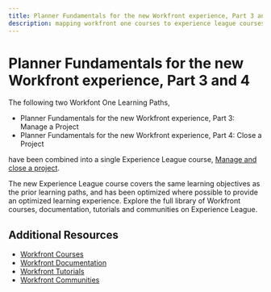 ```yaml
---
title: Planner Fundamentals for the new Workfront experience, Part 3 and 4
description: mapping workfront one courses to experience league courses
---
```

# Planner Fundamentals for the new Workfront experience, Part 3 and 4

The following two Workfont One Learning Paths,

* Planner Fundamentals for the new Workfront experience, Part 3: Manage a Project
* Planner Fundamentals for the new Workfront experience, Part 4: Close a Project

have been combined into a single Experience League course, [Manage and close a project](https://experienceleague.adobe.com/?recommended=Workfront-U-1-2022.2.planners).

The new Experience League course covers the same learning objectives as the prior learning paths, and has been optimized where possible to provide an optimized learning experience.  Explore the full library of Workfront courses, documentation, tutorials and communities on Experience League.

## Additional Resources

* [Workfront Courses](https://experienceleague.adobe.com/?lang=en&Solution=Workfront#courses)
* [Workfront Documentation](https://experienceleague.adobe.com/docs/workfront.html)
* [Workfront Tutorials](https://experienceleague.adobe.com/docs/workfront-learn/tutorials-workfront/home.html)
* [Workfront Communities](https://experienceleaguecommunities.adobe.com/t5/workfront/ct-p/workfront)
